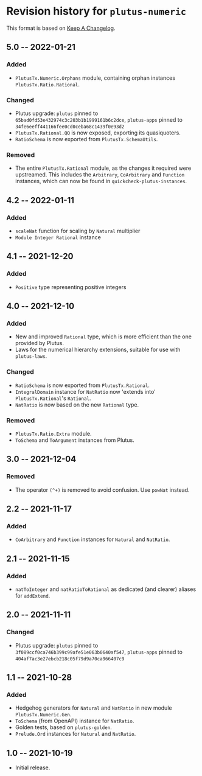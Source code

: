 # Revision history for `plutus-numeric`

This format is based on [Keep A Changelog](https://keepachangelog.com/en/1.0.0).

## 5.0 -- 2022-01-21

### Added

* `PlutusTx.Numeric.Orphans` module, containing orphan instances
  `PlutusTx.Ratio.Rational`.

### Changed
  
* Plutus upgrade: `plutus` pinned to `65bad0fd53e432974c3c203b1b1999161b6c2dce`, 
  `plutus-apps` pinned to `34fe6eeff441166fee0cd0ceba68c1439f0e93d2`
* `PlutusTx.Rational.QQ` is now exposed, exporting its quasiquoters.
* `RatioSchema` is now exported from `PlutusTx.SchemaUtils`.

### Removed

* The entire `PlutusTx.Rational` module, as the changes it required were
  upstreamed. This includes the `Arbitrary`, `CoArbitrary` and `Function`
  instances, which can now be found in `quickcheck-plutus-instances`.

## 4.2 -- 2022-01-11

### Added

* `scaleNat` function for scaling by `Natural` multiplier
* `Module Integer Rational` instance

## 4.1 -- 2021-12-20

### Added

* `Positive` type representing positive integers

## 4.0 -- 2021-12-10

### Added

* New and improved `Rational` type, which is more efficient than the one
  provided by Plutus.
* Laws for the numerical hierarchy extensions, suitable for use with
  `plutus-laws`.

### Changed

* `RatioSchema` is now exported from `PlutusTx.Rational`.
* `IntegralDomain` instance for `NatRatio` now 'extends into'
  `PlutusTx.Rational`'s `Rational`.
* `NatRatio` is now based on the new `Rational` type.

### Removed

* `PlutusTx.Ratio.Extra` module.
* `ToSchema` and `ToArgument` instances from Plutus.

## 3.0 -- 2021-12-04

### Removed

* The operator `(^+)` is removed to avoid confusion. Use `powNat` instead.

## 2.2 -- 2021-11-17

### Added

* `CoArbitrary` and `Function` instances for `Natural` and `NatRatio`.

## 2.1 -- 2021-11-15

### Added

- `natToInteger` and `natRatioToRational` as dedicated (and clearer) aliases for
  `addExtend`.

## 2.0 -- 2021-11-11

### Changed

* Plutus upgrade: `plutus` pinned to `3f089ccf0ca746b399c99afe51e063b0640af547`,
  `plutus-apps` pinned to `404af7ac3e27ebcb218c05f79d9a70ca966407c9`

## 1.1 -- 2021-10-28

### Added

* Hedgehog generators for `Natural` and `NatRatio` in new module
  `PlutusTx.Numeric.Gen`.
* `ToSchema` (from OpenAPI) instance for `NatRatio`.
* Golden tests, based on `plutus-golden`.
* `Prelude.Ord` instances for `Natural` and `NatRatio`.

## 1.0 -- 2021-10-19

* Initial release.
